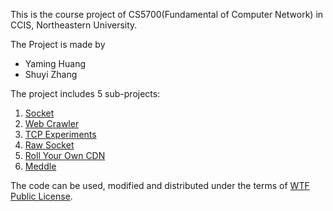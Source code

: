 This is the course project of CS5700(Fundamental of Computer Network) in CCIS, Northeastern University.

The Project is made by

*  Yaming Huang
*  Shuyi Zhang

The project includes 5 sub-projects:

1. [Socket](http://david.choffnes.com/classes/cs4700sp14/project1.php)
2. [Web Crawler](http://david.choffnes.com/classes/cs4700sp14/project2.php)
3. [TCP Experiments](http://david.choffnes.com/classes/cs4700sp14/project3.php)
4. [Raw Socket](http://david.choffnes.com/classes/cs4700sp14/project4.php)
5. [Roll Your Own CDN](http://david.choffnes.com/classes/cs4700sp14/project5.php)
6. [Meddle](http://david.choffnes.com/classes/cs4700sp14/projectMeddle.php)

The code can be used, modified and distributed under the terms of [WTF Public License](http://www.wtfpl.net/). 